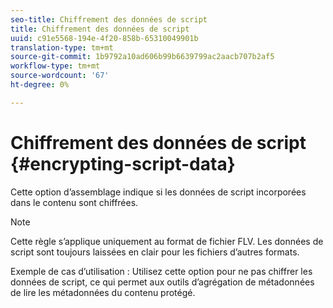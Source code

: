 ```yaml
---
seo-title: Chiffrement des données de script
title: Chiffrement des données de script
uuid: c91e5568-194e-4f20-858b-65310049901b
translation-type: tm+mt
source-git-commit: 1b9792a10ad606b99b6639799ac2aacb707b2af5
workflow-type: tm+mt
source-wordcount: '67'
ht-degree: 0%

---
```



# Chiffrement des données de script {#encrypting-script-data}

Cette option d’assemblage indique si les données de script incorporées dans le contenu sont chiffrées.

>[!NOTE]
>
>Cette règle s’applique uniquement au format de fichier FLV. Les données de script sont toujours laissées en clair pour les fichiers d’autres formats.

Exemple de cas d’utilisation : Utilisez cette option pour ne pas chiffrer les données de script, ce qui permet aux outils d’agrégation de métadonnées de lire les métadonnées du contenu protégé.
